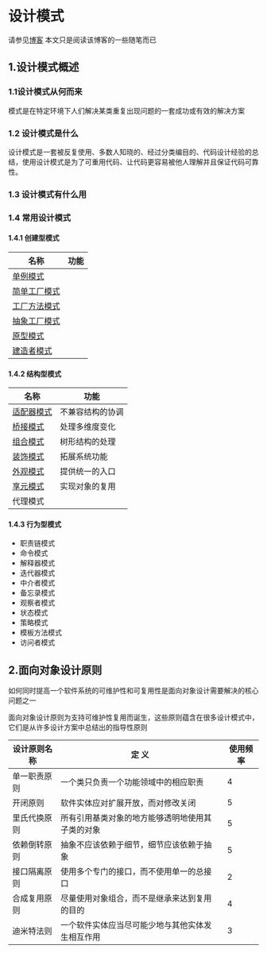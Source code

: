 # 设计模式
请参见[博客](http://blog.csdn.net/lovelion/article/details/17517213)
本文只是阅读该博客的一些随笔而已
## 1.设计模式概述
### 1.1设计模式从何而来
模式是在特定环境下人们解决某类重复出现问题的一套成功或有效的解决方案
### 1.2 设计模式是什么
设计模式是一套被反复使用、多数人知晓的、经过分类编目的、代码设计经验的总结，使用设计模式是为了可重用代码、让代码更容易被他人理解并且保证代码可靠性。
### 1.3 设计模式有什么用
### 1.4 常用设计模式
####  1.4.1 创建型模式
| 名称 | 功能 |
| --- | --- |
| [单例模式](./单例模式.md) | |
| [简单工厂模式](./简单工厂模式.md) | |
| [工厂方法模式](./工厂方法模式.md) | |
| [抽象工厂模式](./抽象工厂模式.md) | |
| [原型模式](./原型模式.md) | |
| [建造者模式](./建造者模式.md) | |
####  1.4.2 结构型模式
| 名称 | 功能 |
| --- | --- |
| [适配器模式](适配器模式.md) | 不兼容结构的协调 |
| [桥接模式](桥接模式.md) | 处理多维度变化 |
| [组合模式](组合模式.md) | 树形结构的处理 |
| [装饰模式](装饰模式.md) | 拓展系统功能 |
| [外观模式](外观模式.md) | 提供统一的入口|
| [享元模式](享元模式.md) | 实现对象的复用 |
| 代理模式 | |
#### 1.4.3 行为型模式
*  职责链模式
*  命令模式
*  解释器模式
*  迭代器模式
*  中介者模式
*  备忘录模式
*  观察者模式
*  状态模式
*  策略模式
*  模板方法模式
*  访问者模式

## 2.面向对象设计原则
如何同时提高一个软件系统的可维护性和可复用性是面向对象设计需要解决的核心问题之一

面向对象设计原则为支持可维护性复用而诞生，这些原则蕴含在很多设计模式中，它们是从许多设计方案中总结出的指导性原则

| 设计原则名称 | 定  义 | 使用频率 |
| --- | --- | --- |
| 单一职责原则 | 一个类只负责一个功能领域中的相应职责 | 4 |
| 开闭原则 | 软件实体应对扩展开放，而对修改关闭 | 5 |
| 里氏代换原则 | 所有引用基类对象的地方能够透明地使用其子类的对象 | 5 |
| 依赖倒转原则 |  抽象不应该依赖于细节，细节应该依赖于抽象 | 5 |
| 接口隔离原则 | 使用多个专门的接口，而不使用单一的总接口 | 2 |
| 合成复用原则 | 尽量使用对象组合，而不是继承来达到复用的目的 | 4 |
| 迪米特法则 | 一个软件实体应当尽可能少地与其他实体发生相互作用 | 3 |


